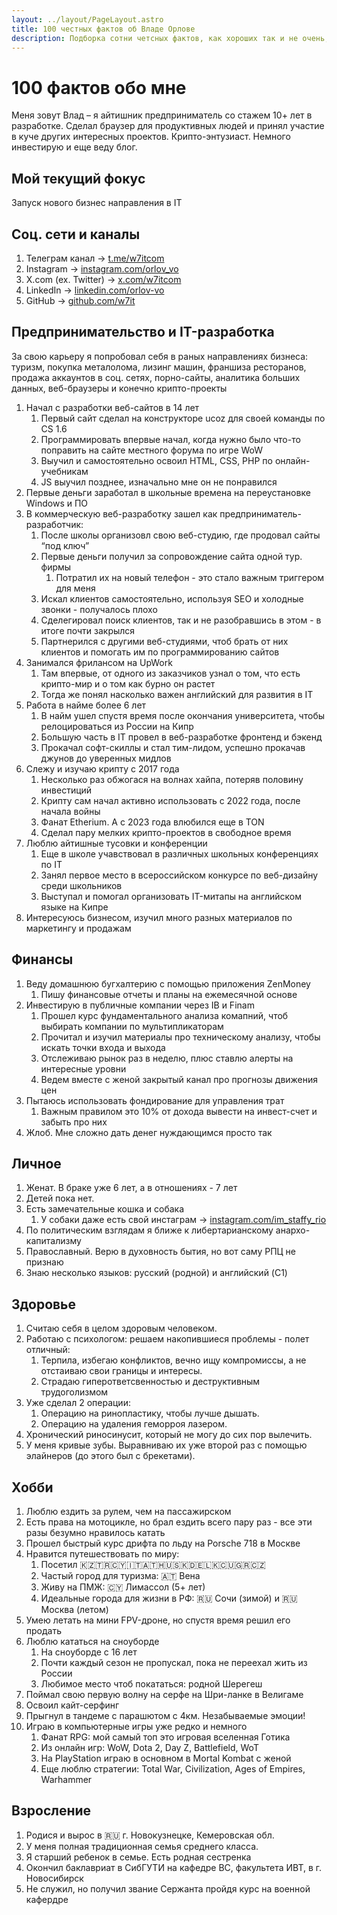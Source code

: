 ```yaml
---
layout: ../layout/PageLayout.astro
title: 100 честных фактов об Владе Орлове
description: Подборка сотни четсных фактов, как хороших так и не очень, об Владиславе Орлове как о человеке нашего времени.
---
```


# 100 фактов обо мне

<div class="lead">
    Меня зовут Влад – я айтишник предприниматель со стажем 10+ лет в разработке. Сделал браузер для
    продуктивных людей и принял участие в куче других интересных проектов. Крипто-энтузиаст. Немного
    инвестирую и еще веду блог.
</div>

## Мой текущий фокус

<div class="lead">Запуск нового бизнес направления в IT</div>

## Соц. сети и каналы

1. Телеграм канал → [t.me/w7itcom](https://t.me/w7itcom)
1. Instagram → [instagram.com/orlov_vo](https://instagram.com/orlov_vo)
1. X.com (ex. Twitter) → [x.com/w7itcom](https://x.com/w7itcom)
1. LinkedIn → [linkedin.com/orlov-vo](https://linkedin.com/orlov-vo)
1. GitHub → [github.com/w7it](https://github.com/w7it)

## Предпринимательство и IT-разработка

За свою карьеру я попробовал себя в раных направлениях бизнеса: туризм, покупка металолома, лизинг
машин, франшиза ресторанов, продажа аккаунтов в соц. сетях, порно-сайты, аналитика больших данных,
веб-браузеры и конечно крипто-проекты

1. Начал с разработки веб-сайтов в 14 лет
    1. Первый сайт сделал на конструкторе ucoz для своей команды по CS 1.6
    1. Программировать впервые начал, когда нужно было что-то поправить на сайте местного форума по
       игре WoW
    1. Выучил и самостоятельно освоил HTML, CSS, PHP по онлайн-учебникам
    1. JS выучил позднее, изначально мне он не понравился
1. Первые деньги заработал в школьные времена на переустановке Windows и ПО
1. В коммерческую веб-разработку зашел как предприниматель-разработчик:
    1. После школы организовл свою веб-студию, где продовал сайты “под ключ”
    1. Первые деньги получил за сопровождение сайта одной тур. фирмы
        1. Потратил их на новый телефон - это стало важным триггером для меня
    1. Искал клиентов самостоятельно, используя SEO и холодные звонки - получалось плохо
    1. Сделегировал поиск клиентов, так и не разобравшись в этом - в итоге почти закрылся
    1. Партнерился с другими веб-студиями, чтоб брать от них клиентов и помогать им по
       программированию сайтов
1. Занимался фрилансом на UpWork
    1. Там впервые, от одного из заказчиков узнал о том, что есть крипто-мир и о том как бурно он
       растет
    1. Тогда же понял насколько важен английский для развития в IT
1. Работа в найме более 6 лет
    1. В найм ушел спустя время после окончания университета, чтобы релоцироваться из России на Кипр
    1. Большую часть в IT провел в веб-разработке фронтенд и бэкенд
    1. Прокачал софт-скиллы и стал тим-лидом, успешно прокачав джунов до уверенных мидлов
1. Слежу и изучаю крипту с 2017 года
    1. Несколько раз обжогася на волнах хайпа, потеряв половину инвестиций
    1. Крипту сам начал активно использовать с 2022 года, после начала войны
    1. Фанат Etherium. А с 2023 года влюбился еще в TON
    1. Сделал пару мелких крипто-проектов в свободное время
1. Люблю айтишные тусовки и конференции
    1. Еще в школе учавствовал в различных школьных конференциях по IT
    1. Занял первое место в всероссийском конкурсе по веб-дизайну среди школьников
    1. Выступал и помогал организовать IT-митапы на английском языке на Кипре
1. Интересуюсь бизнесом, изучил много разных материалов по маркетингу и продажам

## Финансы

1. Веду домашнюю бугхалтерию с помощью приложения ZenMoney
    1. Пишу финансовые отчеты и планы на ежемесячной основе
1. Инвестирую в публичные компании через IB и Finam
    1. Прошел курс фундаментального анализа комапний, чтоб выбирать компании по мультипликаторам
    1. Прочитал и изучил материалы про техническому анализу, чтобы искать точки входа и выхода
    1. Отслеживаю рынок раз в неделю, плюс ставлю алерты на интересные уровни
    1. Ведем вместе с женой закрытый канал про прогнозы движения цен
1. Пытаюсь использовать фондирование для управления трат
    1. Важным правилом это 10% от дохода вывести на инвест-счет и забыть про них
1. Жлоб. Мне сложно дать денег нуждающимся просто так

## Личное

1. Женат. В браке уже 6 лет, а в отношениях - 7 лет
1. Детей пока нет.
1. Есть замечательные кошка и собака
    1. У собаки даже есть свой инстаграм →
       [instagram.com/im_staffy_rio](https://instagram.com/im_staffy_rio)
1. По политическим взглядам я ближе к либертарианскому анархо-капитализму
1. Православный. Верю в духовность бытия, но вот саму РПЦ не признаю
1. Знаю несколько языков: русский (родной) и английский (C1)

## Здоровье

1. Считаю себя в целом здоровым человеком.
1. Работаю с психологом: решаем накопившиеся проблемы - полет отличный:
    1. Терпила, избегаю конфликтов, вечно ищу компромиссы, а не отстаиваю свои границы и интересы.
    1. Страдаю гиперответсвенностью и деструктивным трудоголизмом
1. Уже сделал 2 операции:
    1. Операцию на ринопластику, чтобы лучше дышать.
    1. Операцию на удаления геморроя лазером.
1. Хронический риносинусит, который не могу до сих пор вылечить.
1. У меня кривые зубы. Выравниваю их уже второй раз с помощью элайнеров (до этого был с брекетами).

## Хобби

1. Люблю ездить за рулем, чем на пассажирском
1. Есть права на мотоцикле, но брал ездить всего пару раз - все эти разы безумно нравилось катать
1. Прошел быстрый курс дрифта по льду на Porsche 718 в Москве
1. Нравится путешествовать по миру:
    1. Посетил 🇰🇿🇹🇷🇨🇾🇮🇹🇦🇹🇭🇺🇸🇰🇩🇪🇱🇰🇨🇺🇬🇷🇨🇿
    1. Частый город для туризма: 🇦🇹 Вена
    1. Живу на ПМЖ: 🇨🇾 Лимассол (5+ лет)
    1. Идеальные города для жизни в РФ: 🇷🇺 Сочи (зимой) и 🇷🇺 Москва (летом)
1. Умею летать на мини FPV-дроне, но спустя время решил его продать
1. Люблю кататься на сноуборде
    1. На сноуборде с 16 лет
    1. Почти каждый сезон не пропускал, пока не переехал жить из России
    1. Любимое место чтоб покататься: родной Шерегеш
1. Поймал свою первую волну на серфе на Шри-ланке в Велигаме
1. Освоил кайт-серфинг
1. Прыгнул в тандеме с парашютом с 4км. Незабываемые эмоции!
1. Играю в компьютерные игры уже редко и немного
    1. Фанат RPG: мой самый топ это игровая вселенная Готика
    1. Из онлайн игр: WoW, Dota 2, Day Z, Battlefield, WoT
    1. На PlayStation играю в основном в Mortal Kombat с женой
    1. Еще люблю стратегии: Total War, Civilization, Ages of Empires, Warhammer

## Взросление

1. Родися и вырос в 🇷🇺 г. Новокузнецке, Кемеровская обл.
1. У меня полная традиционная семья среднего класса.
1. Я старший ребенок в семье. Есть родная сестренка
1. Окончил баклавриат в СибГУТИ на кафедре ВС, факультета ИВТ, в г. Новосибирск
1. Не служил, но получил звание Сержанта пройдя курс на военной кафердре
